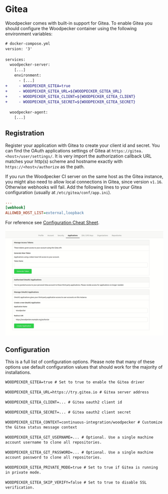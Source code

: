 # Gitea

Woodpecker comes with built-in support for Gitea. To enable Gitea you should configure the Woodpecker container using the following environment variables:

```diff
# docker-compose.yml
version: '3'

services:
  woodpecker-server:
    [...]
    environment:
      - [...]
+     - WOODPECKER_GITEA=true
+     - WOODPECKER_GITEA_URL=${WOODPECKER_GITEA_URL}
+     - WOODPECKER_GITEA_CLIENT=${WOODPECKER_GITEA_CLIENT}
+     - WOODPECKER_GITEA_SECRET=${WOODPECKER_GITEA_SECRET}

  woodpecker-agent:
    [...]
```

## Registration

Register your application with Gitea to create your client id and secret. You can find the OAuth applications settings of Gitea at `https://gitea.<host>/user/settings/`. It is very import the authorization callback URL matches your http(s) scheme and hostname exactly with `https://<host>/authorize` as the path.

If you run the Woodpecker CI server on the same host as the Gitea instance, you might also need to allow local connections in Gitea, since version `v1.16`. Otherwise webhooks will fail. Add the following lines to your Gitea configuration (usually at `/etc/gitea/conf/app.ini`).
```ini
...
[webhook]
ALLOWED_HOST_LIST=external,loopback
```
For reference see [Configuration Cheat Sheet](https://docs.gitea.io/en-us/config-cheat-sheet/#webhook-webhook).

![gitea oauth setup](gitea_oauth.gif)


## Configuration

This is a full list of configuration options. Please note that many of these options use default configuration values that should work for the majority of installations.

```shell
WOODPECKER_GITEA=true # Set to true to enable the Gitea driver

WOODPECKER_GITEA_URL=https://try.gitea.io # Gitea server address

WOODPECKER_GITEA_CLIENT=... # Gitea oauth2 client id

WOODPECKER_GITEA_SECRET=... # Gitea oauth2 client secret

WOODPECKER_GITEA_CONTEXT=continuous-integration/woodpecker # Customize the Gitea status message context

WOODPECKER_GITEA_GIT_USERNAME=... # Optional. Use a single machine account username to clone all repositories.

WOODPECKER_GITEA_GIT_PASSWORD=... # Optional. Use a single machine account password to clone all repositories.

WOODPECKER_GITEA_PRIVATE_MODE=true # Set to true if Gitea is running in private mode.

WOODPECKER_GITEA_SKIP_VERIFY=false # Set to true to disable SSL verification.
```
